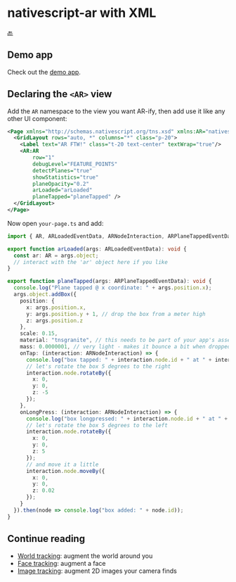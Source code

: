 nativescript-ar with XML
========================

[🔙](../README.md)

## Demo app
Check out the [demo app](../demo).

## Declaring the `<AR>` view
Add the `AR` namespace to the view you want AR-ify, then add use it like any other UI component:

```xml
<Page xmlns="http://schemas.nativescript.org/tns.xsd" xmlns:AR="nativescript-ar">
  <GridLayout rows="auto, *" columns="*" class="p-20">
    <Label text="AR FTW!" class="t-20 text-center" textWrap="true"/>
    <AR:AR
        row="1"
        debugLevel="FEATURE_POINTS"
        detectPlanes="true"
        showStatistics="true"
        planeOpacity="0.2"
        arLoaded="arLoaded"
        planeTapped="planeTapped" />
  </GridLayout>
</Page>
```

Now open `your-page.ts` and add:

```typescript
import { AR, ARLoadedEventData, ARNodeInteraction, ARPlaneTappedEventData } from 'nativescript-ar';

export function arLoaded(args: ARLoadedEventData): void {
  const ar: AR = args.object;
  // interact with the 'ar' object here if you like
}

export function planeTapped(args: ARPlaneTappedEventData): void {
  console.log("Plane tapped @ x coordinate: " + args.position.x);
  args.object.addBox({
    position: {
      x: args.position.x,
      y: args.position.y + 1, // drop the box from a meter high
      z: args.position.z
    },
    scale: 0.15,
    material: "tnsgranite", // this needs to be part of your app's assets, see the demo app
    mass: 0.0000001, // very light - makes it bounce a bit when dropped
    onTap: (interaction: ARNodeInteraction) => {
      console.log("box tapped: " + interaction.node.id + " at " + interaction.touchPosition);
      // let's rotate the box 5 degrees to the right
      interaction.node.rotateBy({
        x: 0,
        y: 0,
        z: -5
      });
    },
    onLongPress: (interaction: ARNodeInteraction) => {
      console.log("box longpressed: " + interaction.node.id + " at " + interaction.touchPosition);
      // let's rotate the box 5 degrees to the left
      interaction.node.rotateBy({
        x: 0,
        y: 0,
        z: 5
      });
      // and move it a little
      interaction.node.moveBy({
        x: 0,
        y: 0,
        z: 0.02
      });
    }
  }).then(node => console.log("box added: " + node.id));
}
```

## Continue reading
- [World tracking](./tracking-world.md): augment the world around you
- [Face tracking](./tracking-faces.md): augment a face
- [Image tracking](./tracking-images.md): augment 2D images your camera finds

